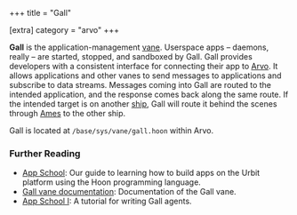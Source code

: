 +++
title = "Gall"

[extra]
category = "arvo"
+++

**Gall** is the application-management [vane](/reference/glossary/vane). Userspace apps –⁠ daemons, really –⁠ are started, stopped, and sandboxed by Gall. Gall provides developers with a consistent interface for connecting their app to [Arvo](/reference/glossary/arvo). It allows applications and other vanes to send messages to applications and subscribe to data streams. Messages coming into Gall are routed to the intended application, and the response comes back along the same route. If the intended target is on another [ship](/reference/glossary/ship), Gall will route it behind the scenes through [Ames](/reference/glossary/ames) to the other ship.

Gall is located at `/base/sys/vane/gall.hoon` within Arvo.

### Further Reading

- [App School](/guides/core/app-school/): Our guide to learning how to build apps on the Urbit platform using the Hoon programming language.
- [Gall vane documentation](/reference/arvo/gall/gall): Documentation of the Gall vane.
- [App School I](/guides/core/app-school): A tutorial for writing Gall agents.
